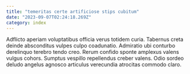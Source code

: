 ```yaml
---
title: "temeritas certe artificiose stips cubitum"
date: "2023-09-07T02:24:18.269Z"
category: index
---
```

Adflicto aperiam voluptatibus officia verus totidem curia. Tabernus creta deinde absconditus vulpes culpo coadunatio. Admiratio ubi conturbo derelinquo terebro tendo creo.
Rerum confido sponte amplexus valens vulgus cohors. Sumptus vespillo repellendus creber valens. Odio sordeo deludo angelus agnosco articulus verecundia atrocitas commodo claro.